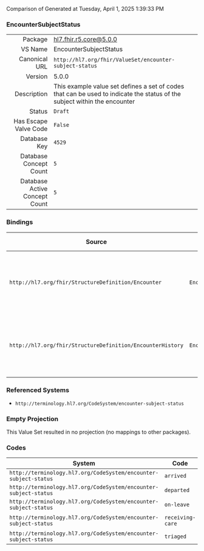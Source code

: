 Comparison of 
Generated at Tuesday, April 1, 2025 1:39:33 PM

### EncounterSubjectStatus

|      |     |
| ---: | --- |
| Package | hl7.fhir.r5.core@5.0.0 |
| VS Name | EncounterSubjectStatus |
| Canonical URL | `http://hl7.org/fhir/ValueSet/encounter-subject-status` |
| Version | 5.0.0 |
| Description | This example value set defines a set of codes that can be used to indicate the status of the subject within the encounter |
| Status | `Draft` |
| Has Escape Valve Code | `False` |
| Database Key | `4529` |
| Database Concept Count | `5` |
| Database Active Concept Count | `5` |
### Bindings

| Source | Element | Binding | Strength | Element Short |
| ------ | ------- | ------- | -------- | ------------- |
| `http://hl7.org/fhir/StructureDefinition/Encounter` | `Encounter.subjectStatus` | `http://hl7.org/fhir/ValueSet/encounter-subject-status` | `Example` | The current status of the subject in relation to the Encounter |
| `http://hl7.org/fhir/StructureDefinition/EncounterHistory` | `EncounterHistory.subjectStatus` | `http://hl7.org/fhir/ValueSet/encounter-subject-status` | `Example` | The current status of the subject in relation to the Encounter |

### Referenced Systems

* `http://terminology.hl7.org/CodeSystem/encounter-subject-status`
### Empty Projection

This Value Set resulted in no projection (no mappings to other packages).

### Codes

| System | Code | Display |
| ------ | ---- | ------- |
| `http://terminology.hl7.org/CodeSystem/encounter-subject-status` | `arrived` | Arrived |
| `http://terminology.hl7.org/CodeSystem/encounter-subject-status` | `departed` | Departed |
| `http://terminology.hl7.org/CodeSystem/encounter-subject-status` | `on-leave` | On Leave |
| `http://terminology.hl7.org/CodeSystem/encounter-subject-status` | `receiving-care` | Receiving Care |
| `http://terminology.hl7.org/CodeSystem/encounter-subject-status` | `triaged` | Triaged |
